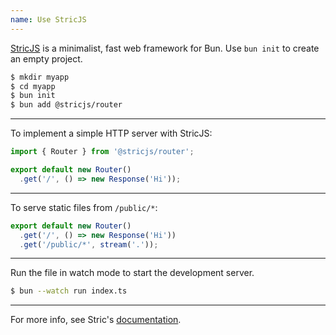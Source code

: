 ```yaml
---
name: Use StricJS
---
```


[StricJS](https://github.com/bunsvr) is a minimalist, fast web framework for Bun. Use `bun init` to create an empty project.

```bash
$ mkdir myapp
$ cd myapp
$ bun init
$ bun add @stricjs/router
```

---

To implement a simple HTTP server with StricJS:

```ts#index.ts
import { Router } from '@stricjs/router';

export default new Router()
  .get('/', () => new Response('Hi'));
```

---

To serve static files from `/public/*`:

```ts#index.ts
export default new Router()
  .get('/', () => new Response('Hi'))
  .get('/public/*', stream('.'));
```

---

Run the file in watch mode to start the development server.

```bash
$ bun --watch run index.ts
```

---

For more info, see Stric's [documentation](https://stricjs.gitbook.io/docs).
